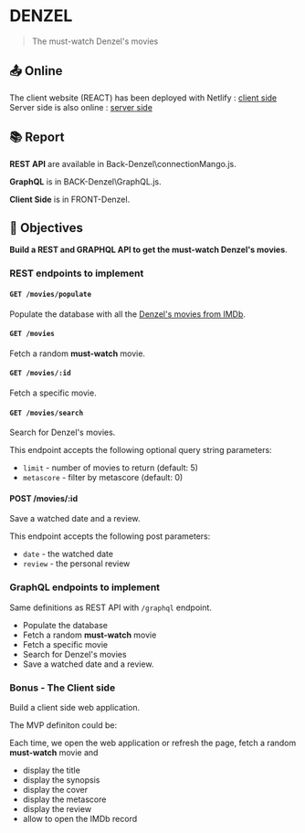 # DENZEL

> The must-watch Denzel's movies



<!-- START doctoc generated TOC please keep comment here to allow auto update -->
<!-- DON'T EDIT THIS SECTION, INSTEAD RE-RUN doctoc TO UPDATE -->


##  📤 Online 

The client website (REACT) has been deployed with Netlify : [client side](https://denzel-movie-client.netlify.com)
Server side is also online : [server side](https://denzel-movie-back.netlify.com)

## 📚 Report 

**REST API** are available in Back-Denzel\connectionMango.js.

**GraphQL** is in BACK-Denzel\GraphQL.js.

**Client Side** is in FRONT-Denzel.

## 🎯 Objectives

**Build a REST and GRAPHQL API to get the must-watch Denzel's movies**.


### REST endpoints to implement

#### `GET /movies/populate`

Populate the database with all the [Denzel's movies from IMDb](https://www.imdb.com/name/nm0000243).



#### `GET /movies`

Fetch a random **must-watch** movie.

#### `GET /movies/:id`

Fetch a specific movie.

#### `GET /movies/search`

Search for Denzel's movies.

This endpoint accepts the following optional query string parameters:

* `limit` - number of movies to return (default: 5)
* `metascore` - filter by metascore (default: 0)



#### POST /movies/:id

Save a watched date and a review.

This endpoint accepts the following post parameters:

* `date` - the watched date
* `review` - the personal review

### GraphQL endpoints to implement

Same definitions as REST API with `/graphql` endpoint.

* Populate the database
* Fetch a random **must-watch** movie
* Fetch a specific movie
* Search for Denzel's movies
* Save a watched date and a review.


### Bonus - The Client side

Build a client side web application.

The MVP definiton could be:

Each time, we open the web application or refresh the page, fetch a random **must-watch** movie and

* display the title
* display the synopsis
* display the cover
* display the metascore
* display the review
* allow to open the IMDb record


